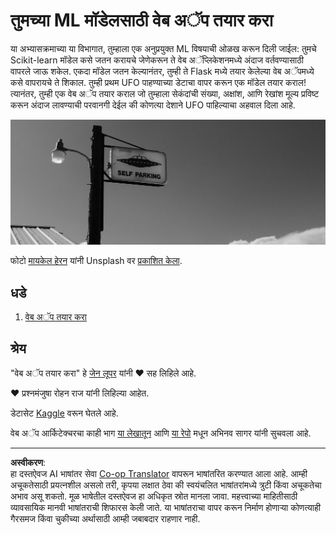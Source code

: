 <!--
CO_OP_TRANSLATOR_METADATA:
{
  "original_hash": "9836ff53cfef716ddfd70e06c5f43436",
  "translation_date": "2025-08-29T17:44:27+00:00",
  "source_file": "3-Web-App/README.md",
  "language_code": "mr"
}
-->
# तुमच्या ML मॉडेलसाठी वेब अॅप तयार करा

या अभ्यासक्रमाच्या या विभागात, तुम्हाला एक अनुप्रयुक्त ML विषयाची ओळख करून दिली जाईल: तुमचे Scikit-learn मॉडेल कसे जतन करायचे जेणेकरून ते वेब अॅप्लिकेशनमध्ये अंदाज वर्तवण्यासाठी वापरले जाऊ शकेल. एकदा मॉडेल जतन केल्यानंतर, तुम्ही ते Flask मध्ये तयार केलेल्या वेब अॅपमध्ये कसे वापरायचे ते शिकाल. तुम्ही प्रथम UFO पाहण्याच्या डेटाचा वापर करून एक मॉडेल तयार कराल! त्यानंतर, तुम्ही एक वेब अॅप तयार कराल जो तुम्हाला सेकंदांची संख्या, अक्षांश, आणि रेखांश मूल्य प्रविष्ट करून अंदाज लावण्याची परवानगी देईल की कोणत्या देशाने UFO पाहिल्याचा अहवाल दिला आहे.

![UFO Parking](../../../translated_images/ufo.9e787f5161da9d4d1dafc537e1da09be8210f2ee996cb638aa5cee1d92867a04.mr.jpg)

फोटो <a href="https://unsplash.com/@mdherren?utm_source=unsplash&utm_medium=referral&utm_content=creditCopyText">मायकेल हेरन</a> यांनी Unsplash वर <a href="https://unsplash.com/s/photos/ufo?utm_source=unsplash&utm_medium=referral&utm_content=creditCopyText">प्रकाशित केला</a>.

## धडे

1. [वेब अॅप तयार करा](1-Web-App/README.md)

## श्रेय

"वेब अॅप तयार करा" हे [जेन लूपर](https://twitter.com/jenlooper) यांनी ♥️ सह लिहिले आहे.

♥️ प्रश्नमंजुषा रोहन राज यांनी लिहिल्या आहेत.

डेटासेट [Kaggle](https://www.kaggle.com/NUFORC/ufo-sightings) वरून घेतले आहे.

वेब अॅप आर्किटेक्चरचा काही भाग [या लेखातून](https://towardsdatascience.com/how-to-easily-deploy-machine-learning-models-using-flask-b95af8fe34d4) आणि [या रेपो](https://github.com/abhinavsagar/machine-learning-deployment) मधून अभिनव सागर यांनी सुचवला आहे.

---

**अस्वीकरण**:  
हा दस्तऐवज AI भाषांतर सेवा [Co-op Translator](https://github.com/Azure/co-op-translator) वापरून भाषांतरित करण्यात आला आहे. आम्ही अचूकतेसाठी प्रयत्नशील असलो तरी, कृपया लक्षात ठेवा की स्वयंचलित भाषांतरांमध्ये त्रुटी किंवा अचूकतेचा अभाव असू शकतो. मूळ भाषेतील दस्तऐवज हा अधिकृत स्रोत मानला जावा. महत्त्वाच्या माहितीसाठी व्यावसायिक मानवी भाषांतराची शिफारस केली जाते. या भाषांतराचा वापर करून निर्माण होणाऱ्या कोणत्याही गैरसमज किंवा चुकीच्या अर्थासाठी आम्ही जबाबदार राहणार नाही.